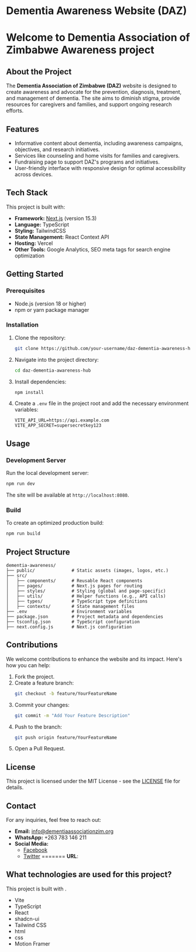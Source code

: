 
# Dementia Awareness Website (DAZ)

# Welcome to Dementia Association of Zimbabwe Awareness project


## About the Project
The **Dementia Association of Zimbabwe (DAZ)** website is designed to create awareness and advocate for the prevention, diagnosis, treatment, and management of dementia. The site aims to diminish stigma, provide resources for caregivers and families, and support ongoing research efforts.


## Features
- Informative content about dementia, including awareness campaigns, objectives, and research initiatives.
- Services like counseling and home visits for families and caregivers.
- Fundraising page to support DAZ's programs and initiatives.
- User-friendly interface with responsive design for optimal accessibility across devices.

## Tech Stack
This project is built with:
- **Framework:** [Next.js](https://nextjs.org/) (version 15.3)
- **Language:** TypeScript
- **Styling:** TailwindCSS
- **State Management:** React Context API
- **Hosting:** Vercel
- **Other Tools:** Google Analytics, SEO meta tags for search engine optimization

## Getting Started

### Prerequisites
- Node.js (version 18 or higher)
- npm or yarn package manager

### Installation
1. Clone the repository:
   ```bash
   git clone https://github.com/your-username/daz-dementia-awareness-hub.git
   ```
2. Navigate into the project directory:
   ```bash
   cd daz-dementia-awareness-hub
   ```
3. Install dependencies:
   ```bash
   npm install
   ```
4. Create a `.env` file in the project root and add the necessary environment variables:
   ```plaintext
   VITE_API_URL=https://api.example.com
   VITE_APP_SECRET=supersecretkey123
   ```

## Usage

### Development Server
Run the local development server:
```bash
npm run dev
```
The site will be available at `http://localhost:8080`.

### Build
To create an optimized production build:
```bash
npm run build
```

## Project Structure
```
dementia-awareness/
├── public/              # Static assets (images, logos, etc.)
├── src/
│   ├── components/      # Reusable React components
│   ├── pages/           # Next.js pages for routing
│   ├── styles/          # Styling (global and page-specific)
│   ├── utils/           # Helper functions (e.g., API calls)
│   ├── types/           # TypeScript type definitions
│   ├── contexts/        # State management files
├── .env                 # Environment variables
├── package.json         # Project metadata and dependencies
├── tsconfig.json        # TypeScript configuration
├── next.config.js       # Next.js configuration
```

## Contributions
We welcome contributions to enhance the website and its impact. Here's how you can help:
1. Fork the project.
2. Create a feature branch:
   ```bash
   git checkout -b feature/YourFeatureName
   ```
3. Commit your changes:
   ```bash
   git commit -m "Add Your Feature Description"
   ```
4. Push to the branch:
   ```bash
   git push origin feature/YourFeatureName
   ```
5. Open a Pull Request.

## License
This project is licensed under the MIT License - see the [LICENSE](./LICENSE) file for details.

## Contact
For any inquiries, feel free to reach out:
- **Email:** [info@dementiaassociationzim.org](mailto:info@dementiaassociationzim.org)
- **WhatsApp:** +263 783 146 211
- **Social Media:**
  - [Facebook](https://facebook.com/dementiaassociationzim)
  - [Twitter](https://twitter.com/DementiaAss-Zim)
=======
**URL**: 

## What technologies are used for this project?

This project is built with .

- Vite
- TypeScript
- React
- shadcn-ui
- Tailwind CSS
- html
- css
- Motion Framer

